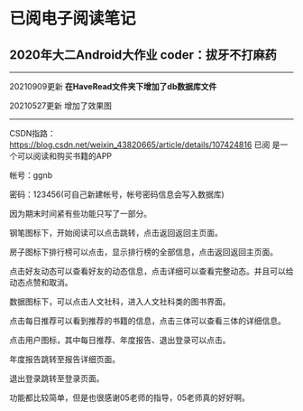 # 已阅电子阅读笔记
## 2020年大二Android大作业 coder：拔牙不打麻药
*********
20210909更新  **在HaveRead文件夹下增加了db数据库文件**

20210527更新  增加了效果图
*********
CSDN指路：https://blog.csdn.net/weixin_43820665/article/details/107424816
已阅 是一个可以阅读和购买书籍的APP

帐号：ggnb

密码：123456(可自己新建帐号，帐号密码信息会写入数据库)

因为期末时间紧有些功能只写了一部分。

 钢笔图标下，开始阅读可以点击跳转，点击返回返回主页面。
 
 房子图标下排行榜可以点击，显示排行榜的全部信息，点击返回返回主页面。
 
 点击好友动态可以查看好友的动态信息，点击详细可以查看完整动态。并且可以给动态点赞和取消。
 
 数据图标下，可以点击人文社科，进入人文社科类的图书界面。
 
 点击每日推荐可以看到推荐的书籍的信息，点击三体可以查看三体的详细信息。
 
 点击用户图标，其中每日推荐、年度报告、退出登录可以点击。
 
 年度报告跳转至报告详细页面。
 
 退出登录跳转至登录页面。
 
 功能都比较简单，但是也很感谢05老师的指导，05老师真的好好啊。
